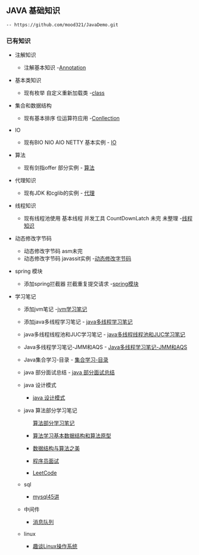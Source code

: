 ## JAVA 基础知识
    -- https://github.com/mood321/JavaDemo.git
    
   ### 已有知识
   +  注解知识 
        - 注解基本知识
            -[Annotation](https://github.com/mood321/JavaDemo/tree/master/src/main/java/Annotation "创作你的创作")
   
   +   基本类知识
        - 现有枚举 自定义重新加载类
             -[class](https://github.com/mood321/JavaDemo/tree/master/src/main/java/clazz "创作你的创作")
   
   +   集合和数据结构
        -  现有基本排序 位运算符应用
            -[Conllection](https://github.com/mood321/JavaDemo/tree/master/src/main/java/Conllection "创作你的创作")
   
   + IO
        - 现有BIO NIO AIO  NETTY 基本实例
                 - [IO](https://github.com/mood321/JavaDemo/tree/master/src/main/java/IO "创作你的创作")
   
   + 算法
       - 现有剑指offer 部分实例
             - [算法](https://github.com/mood321/JavaDemo/tree/master/src/main/java/offer "创作你的创作")
   
   +   代理知识
       - 现有JDK 和cglib的实例
             - [代理](https://github.com/mood321/JavaDemo/tree/master/src/main/java/proxy "创作你的创作")
   
   +   线程知识
       - 现有线程池使用 基本线程 并发工具 CountDownLatch 未完 未整理
            -[线程知识](https://github.com/mood321/JavaDemo/tree/master/src/main/java/ThreadPool "创作你的创作")
   
   +   动态修改字节码
       - 动态修改字节码  asm未完  
       - 动态修改字节码 javassit实例
            -[动态修改字节码](https://github.com/mood321/JavaDemo/tree/master/src/main/java/dynamic "创作你的创作")
            
   +   spring 模块
        - 添加spring拦截器 拦截重复提交请求
              -[spring模块](https://github.com/mood321/JavaDemo/tree/master/src/main/java/spring "spring")
                       
   +   学习笔记
        - 添加jvm笔记
              -[jvm学习笔记](https://github.com/mood321/JavaDemo/blob/master/src/main/resources/note/JVM%E5%AD%A6%E4%B9%A0%E7%AC%94%E8%AE%B0.md)
        - 添加java多线程学习笔记
              - [java多线程学习笔记](https://github.com/mood321/JavaDemo/blob/master/src/main/resources/note/Java多线程学习笔记-多线程.md)
                       
        - java多线程线程池和JUC学习笔记
              - [java多线程线程池和JUC学习笔记](https://github.com/mood321/JavaDemo/blob/master/src/main/resources/note/Java多线程学习笔记-线程池.md)
                       
        - Java多线程学习笔记-JMM和AQS
              - [Java多线程学习笔记-JMM和AQS](https://github.com/mood321/JavaDemo/blob/master/src/main/resources/note/Java多线程学习笔记--JMM和AQS.md)
        - Java集合学习-目录
                 - [集合学习-目录](https://github.com/mood321/JavaDemo/blob/master/src/main/resources/note/集合目录.md)
        - java 部分面试总结
                 - [java 部分面试总结](https://github.com/mood321/JavaDemo/blob/master/src/main/resources/note/面试题记.md)
         
        -  java 设计模式
              - [java 设计模式](https://github.com/mood321/JavaDemo/blob/master/src/main/resources/note/设计模式笔记.md)
                                      
        - java 算法部分学习笔记
            <ul><p> <a href="https://github.com/mood321/JavaDemo/blob/master/src/main/resources/note/Algorithm/算法学习笔记.md">算法部分学习笔记</a> 
            <li><p> <a href="https://github.com/mood321/JavaDemo/blob/master/src/main/resources/note/Algorithm/算法学习基本数据结构和算法原型.md">算法学习基本数据结构和算法原型</a>    
            <li> <p> <a href="https://github.com/mood321/JavaDemo/blob/master/src/main/resources/note/Algorithm/数据结构与算法之美.md">数据结构与算法之美</a> 
            <li> <p> <a href="https://github.com/mood321/JavaDemo/blob/master/src/main/resources/note/Algorithm/程序员面试.md">程序员面试</a> 
            <li> <p> <a href="https://github.com/mood321/JavaDemo/blob/master/src/main/resources/note/Algorithm/LeetCode.md">LeetCode</a> 
                            
   + sql
     - [mysql45讲](https://github.com/mood321/JavaDemo/blob/master/src/main/resources/note/sql/sql45讲.md)
                              
   + 中间件
      - [消息队列](https://github.com/mood321/JavaDemo/blob/master/src/main/resources/note/中间件/消息中间件.md)
   
   
   + linux
      - [趣谈Linux操作系统](https://github.com/mood321/JavaDemo/blob/master/src/main/resources/note/linux/趣谈Linux操作系统.md)
                              
   